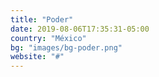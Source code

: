 ```yaml
---
title: "Poder"
date: 2019-08-06T17:35:31-05:00
country: "México"
bg: "images/bg-poder.png"
website: "#"
---
```


